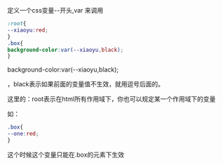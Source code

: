 定义一个css变量--开头,var 来调用

```css
:root{
--xiaoyu:red;
}
.box{
background-color:var(--xiaoyu,black);
}
```

background-color:var(--xiaoyu,black);

，black表示如果前面的变量值不生效，就用逗号后面的。

这里的：root表示在html所有作用域下，你也可以规定某一个作用域下的变量

如：

```css
.box{
--one:red;
}
```

这个时候这个变量只能在.box的元素下生效